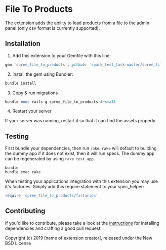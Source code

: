 File To Products
===================

The extension adds the ability to load products from a file to the admin panel (only csv format is currently supported).

## Installation

1. Add this extension to your Gemfile with this line:
  ```ruby
  gem 'spree_file_to_products', github: 'spark_test_task-master/spree_file_to_products'
  ```

2. Install the gem using Bundler:
  ```ruby
  bundle install
  ```

3. Copy & run migrations
  ```ruby
  bundle exec rails g spree_file_to_products:install
  ```

4. Restart your server

  If your server was running, restart it so that it can find the assets properly.

## Testing

First bundle your dependencies, then run `rake`. `rake` will default to building the dummy app if it does not exist, then it will run specs. The dummy app can be regenerated by using `rake test_app`.

```shell
bundle
bundle exec rake
```

When testing your applications integration with this extension you may use it's factories.
Simply add this require statement to your spec_helper:

```ruby
require 'spree_file_to_products/factories'
```


## Contributing

If you'd like to contribute, please take a look at the
[instructions](CONTRIBUTING.md) for installing dependencies and crafting a good
pull request.

Copyright (c) 2019 [name of extension creator], released under the New BSD License
